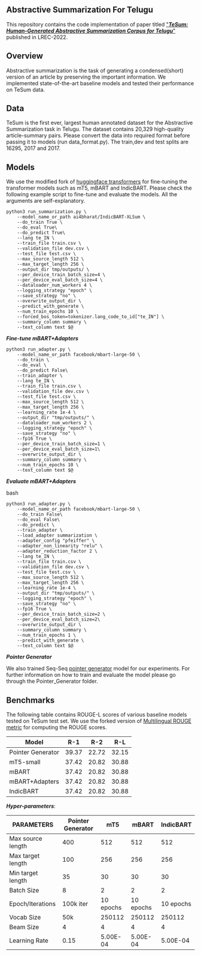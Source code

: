 ## Abstractive Summarization For Telugu

This repository contains the code implementation of paper titled ["***TeSum: Human-Generated Abstractive Summarization Corpus for Telugu***"](https://aclanthology.org/2022.lrec-1.614.pdf) published in LREC-2022.

## Overview

Abstractive summarization is the task of generating a condensed(short) version of an article by preserving the important information. We implemented state-of-the-art baseline models and tested their performance on TeSum data.

## Data

TeSum is the first ever, largest human annotated dataset for the Abstractive Summarization task in Telugu. The dataset contains 20,329 high-quality article-summary pairs. Please convert the data into required format before passing it to models (run data_format.py). The train,dev and test splits are 16295, 2017 and 2017.

## Models

We use the modified fork of [huggingface transformers](https://github.com/huggingface/transformers) for fine-tuning the transformer models such as mT5, mBART and IndicBART. Please check the following example script to fine-tune and evaluate the models. All the arguments are self-explanatory.  

```
python3 run_summarization.py \
    --model_name_or_path ai4bharat/IndicBART-XLSum \
    --do_train True \
    --do_eval True\
    --do_predict True\
    --lang te_IN \
    --train_file train.csv \
    --validation_file dev.csv \
    --test_file test.csv \
    --max_source_length 512 \
    --max_target_length 256 \
    --output_dir tmp/outputs/ \
    --per_device_train_batch_size=4 \
    --per_device_eval_batch_size=4 \
    --dataloader_num_workers 4 \
    --logging_strategy "epoch" \
    --save_strategy "no" \
    --overwrite_output_dir \
    --predict_with_generate \
    --num_train_epochs 10 \
    --forced_bos_token=tokenizer.lang_code_to_id["te_IN"] \
    --summary_column summary \
    --text_column text $@

```

***Fine-tune mBART+Adapters***

```
python3 run_adapter.py \
    --model_name_or_path facebook/mbart-large-50 \
    --do_train \
    --do_eval \
    --do_predict False\
    --train_adapter \
    --lang te_IN \
    --train_file train.csv \
    --validation_file dev.csv \
    --test_file test.csv \
    --max_source_length 512 \
    --max_target_length 256 \
    --learning_rate 1e-4 \
    --output_dir "tmp/outputs/" \
    --dataloader_num_workers 2 \
    --logging_strategy "epoch" \
    --save_strategy "no" \
    --fp16 True \
    --per_device_train_batch_size=1 \
    --per_device_eval_batch_size=1\
    --overwrite_output_dir \
    --summary_column summary \
    --num_train_epochs 10 \
    --text_column text $@
```

***Evaluate mBART+Adapters***

bash
```
python3 run_adapter.py \
    --model_name_or_path facebook/mbart-large-50 \
    --do_train False\
    --do_eval False\
    --do_predict \
    --train_adapter \
    --load_adapter summarization \
    --adapter_config "pfeiffer" \
    --adapter_non_linearity "relu" \
    --adapter_reduction_factor 2 \
    --lang te_IN \
    --train_file train.csv \
    --validation_file dev.csv \
    --test_file test.csv \
    --max_source_length 512 \
    --max_target_length 256 \
    --learning_rate 1e-4 \
    --output_dir "tmp/outputs/" \
    --logging_strategy "epoch" \
    --save_strategy "no" \
    --fp16 True \
    --per_device_train_batch_size=2 \
    --per_device_eval_batch_size=2\
    --overwrite_output_dir \
    --summary_column summary \
    --num_train_epochs 1 \
    --predict_with_generate \
    --text_column text $@

```

***Pointer Generator***

We also trained Seq-Seq [pointer generator](https://github.com/atulkum/pointer_summarizer) model for our experiments. For further information on how to train and evaluate the model please go through the Pointer_Generator folder.

## Benchmarks

The following table contains ROUGE-L scores of various baseline models tested on TeSum test set. We use the forked version of [Multilingual ROUGE metric](https://github.com/csebuetnlp/xl-sum/tree/master/multilingual_rouge_scoring) for computing the ROUGE scores.

| Model             | R-1   | R-2   | R-L   |
|-------------------|-------|-------|-------|
| Pointer Generator | 39.37 | 22.72 | 32.15 |
| mT5-small         | 37.42 | 20.82 | 30.88 |
| mBART             | 37.42 | 20.82 | 30.88 |
| mBART+Adapters    | 37.42 | 20.82 | 30.88 |
| IndicBART         | 37.42 | 20.82 | 30.88 |

***Hyper-parameters***:

| PARAMETERS           | Pointer Generator | mT5              | mBART            | IndicBART        |
|----------------------|-------------------|------------------|------------------|------------------|
| Max source length    | 400               | 512              | 512              | 512              |
| Max target length    | 100               | 256              | 256              | 256              |
| Min target length    | 35                | 30               | 30               | 30               |
| Batch Size           | 8                 | 2                | 2                | 2                |
| Epoch/Iterations     | 100k iter         | 10 epochs        | 10 epochs        | 10 epochs        |
| Vocab Size           | 50k               | 250112           | 250112           | 250112           |
| Beam Size            | 4                 | 4                | 4                | 4                |
| Learning Rate        | 0.15              | 5.00E-04          | 5.00E-04          | 5.00E-04          |


